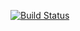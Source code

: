 [![Build Status](https://travis-ci.org/JohnL3/milestone-project-five.svg?branch=master)](https://travis-ci.org/JohnL3/milestone-project-five)